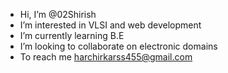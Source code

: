 - Hi, I’m @02Shirish
- I’m interested in VLSI and web development 
- I’m currently learning B.E
- I’m looking to collaborate on electronic domains 
- To reach me harchirkarss455@gmail.com

<!---
02Shirish/02Shirish is a ✨ special ✨ repository because its `README.md` (this file) appears on your GitHub profile.
You can click the Preview link to take a look at your changes.
--->
